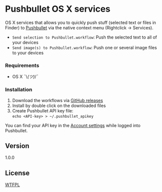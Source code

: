 Pushbullet OS X services
========================

OS X services that allows you to quickly push stuff (selected text or files in Finder) to [Pushbullet](https://www.pushbullet.com/) via the native context menu (Rightclick -> Services).

* `Send selection to Pushbullet.workflow`: Push the selected text to all of your devices
* `Send image(s) to Pushbullet.workflow`: Push one or several image files to your devices

### Requirements

* OS X ¯\\_(ツ)_/¯

### Installation

1. Download the workflows via [GitHub releases](https://github.com/frdmn/pushbullet-osx-services/releases)
2. Install by double click on the downloaded files
3. Create Pushbullet API key file:  
  `echo <API-key> > ~/.pushbullet_apikey`

You can find your API key in the [Account settings](https://www.pushbullet.com/account) while logged into Pushbullet.

## Version

1.0.0

## License

[WTFPL](LICENSE)
